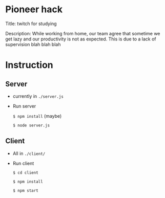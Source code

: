 # Pioneer hack

Title: twitch for studying

Description: While working from home, our team agree that sometime we get lazy and our productivity is not as expected. This is due to a lack of supervision blah blah blah

# Instruction

## Server
  - currently in `./server.js`
  - Run server

    `$ npm install` (maybe)

    `$ node server.js`

## Client
  - All in `./client/`
  - Run client

    `$ cd client`

    `$ npm install`

    `$ npm start`
